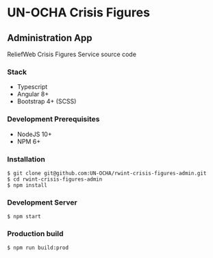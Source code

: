 # UN-OCHA Crisis Figures 
## Administration App

ReliefWeb Crisis Figures Service source code

### Stack

- Typescript
- Angular 8+
- Bootstrap 4+ (SCSS)

### Development Prerequisites
- NodeJS 10+
- NPM 6+

### Installation
```shell script
$ git clone git@github.com:UN-OCHA/rwint-crisis-figures-admin.git
$ cd rwint-crisis-figures-admin
$ npm install
```

### Development Server
```shell script
$ npm start
```

### Production build
```shell script
$ npm run build:prod
```
